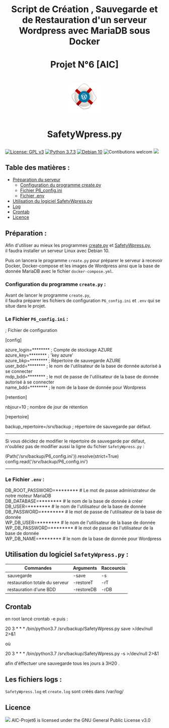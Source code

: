 # <div align="center"> Script de Création , Sauvegarde et de Restauration d'un serveur Wordpress avec MariaDB sous Docker </div>
# <div align="center"> Projet N°6 [AIC] </div>

# <p align="center"><img width=20% src="https://github.com/Gaffarel/AIC-Projet6/blob/master/images/logo.png"></p>

# <p align="center"> SafetyWpress.py</p>
[![License: GPL v3](https://img.shields.io/badge/License-GPLv3-blue.svg)](LICENSE)
[![Python 3.7.3](https://badgen.net/badge/python/3.7.3)](https://www.python.org/downloads/release/python-373/)
[![Debian 10](https://badgen.net/badge/Debian/10)](https://www.debian.org/)
![Contibutions welcom](https://img.shields.io/badge/contributions-welcom-orange.svg)
![](https://img.shields.io/github/last-commit/Gaffarel/AIC-Projet6)



## Table des matières :
- [Préparation du serveur](#pr%C3%A9paration-)
    - [Configuration du programme create.py](#configuration-du-programme-createpy-)
    - [Fichier P6_config.ini](#le-fichier-p6_configini-)
    - [Fichier .env](#le-fichier-env-)
- [Utilisation du logiciel SafetyWpress.py](#utilisation-du-logiciel-safetywpresspy-)
- [Log](#les-fichiers-logs-)
- [Crontab](#crontab)
- [Licence](#licence)

## Préparation :

Afin d'utiliser au mieux les programmes [create.py](https://github.com/Gaffarel/AIC-Projet6/blob/master/create.py) et [SafetyWpress.py](https://github.com/Gaffarel/AIC-Projet6/blob/master/SafetyWpress.py),  
il faudra installer un serveur Linux avec Debian 10.

Puis on lancera le programme `create.py` pour préparer le serveur à recevoir  
Docker, Docker-compose et les images de Wordpress ainsi que la base de donnée MariaDB avec le fichier `docker-compose.yml`.

### Configuration du programme `create.py` :

Avant de lancer le programme `create.py`,  
il faudra préparer les fichiers de configuration `P6_config.ini` et `.env` qui se situe dans le projet.

### Le Fichier `P6_config.ini` :

; Fichier de configuration

[config]

azure_login=******** ; Compte de stockage AZURE  
azure_key=******** ; 'key azure'  
azure_bkp=******** ; Répertoire de sauvegarde AZURE  
user_bdd=******** ; le nom de l'utilisateur de la base de donnée autorisé à se connecter  
mdp_bdd=******** ; le mot de passe de l'utilisateur de la base de donnée autorisé à se connecter  
name_bdd=******** ; le nom de la base de donnée pour Wordpress  

[retention]

nbjour=10 ; nombre de jour de rétention

[repertoire]

backup_repertoire=/srv/backup ; répertoire de sauvegarde par défaut.  

---

Si vous décidez de modifier le répertoire de sauvegarde par défaut, n'oubliez pas de modifier aussi la ligne du fichier `SafetyWpress.py` :  

(Path('/srv/backup/P6_config.ini')).resolve(strict=True)  
config.read('/srv/backup/P6_config.ini') 

---

### Le Fichier `.env` :

DB_ROOT_PASSWORD=********  # Le mot de passe administrateur de notre moteur MariaDB  
DB_DATABASE=********  # le nom de la base de donnée à créer  
DB_USER=********  # le nom de l'utilisateur de la base de donnée  
DB_PASSWORD=********  # le mot de passe de l'utilisateur de la base de donnée  
WP_DB_USER=********  # le nom de l'utilisateur de la base de donnée  
WP_DB_PASSWORD=********  # le mot de passe de l'utilisateur de la base de donnée  
WP_DB_NAME=********  # le nom de la base de donnée pour Wordpress  

## Utilisation du logiciel `SafetyWpress.py` :

| Commandes                      | Arguments     | Raccourcis     |
|--------------------------------|---------------|----------------|
| sauvegarde                     | -save         | -s             |
| restauration totale du serveur | -restoreT     | -rT            |
| restauration d'une BDD         | -restoreDB    | -rDB           |

## Crontab

en root lancé crontab -e puis :

20 3 * * * /bin/python3.7 /srv/backup/SafetyWpress.py save >/dev/null 2>&1

où

20 3 * * * /bin/python3.7 /srv/backup/SafetyWpress.py -s >/dev/null 2>&1

afin d'éffectuer une sauvegarde tous les jours à 3H20 .

## Les fichiers logs :

`SafetyWpress.log` et `create.log` sont créés dans /var/log/


## Licence 

 <p><img width=6% src="https://www.gnu.org/graphics/gplv3-or-later.svg"> AIC-Projet6 is licensed under the GNU General Public License v3.0</p>
